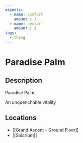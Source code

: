 ```yaml
---
aspects: 
  - name: comfort
    amount : 1
  - name: nectar
    amount : 2
tags:
  - thing
---
```


# Paradise Palm

## Description
Paradise Palm

An unquenchable vitality
## Locations
- [[Grand Ascent - Ground Floor]]
- [[Solarium]]